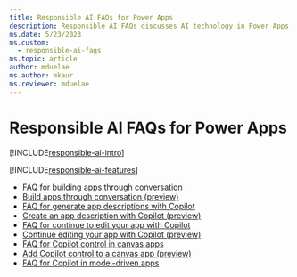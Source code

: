```yaml
---
title: Responsible AI FAQs for Power Apps
description: Responsible AI FAQs discusses AI technology in Power Apps and the key considerations for making use of this technology responsibly.
ms.date: 5/23/2023
ms.custom: 
  - responsible-ai-faqs
ms.topic: article
author: mduelae
ms.author: mkaur
ms.reviewer: mduelae
---
```


# Responsible AI FAQs for Power Apps

[!INCLUDE[responsible-ai-intro](../../includes/responsible-ai-intro.md)]

[!INCLUDE[responsible-ai-features](../../includes/responsible-ai-features.md)]

- [FAQ for building apps through conversation](faqs-build-apps-conversation.md)
- [Build apps through conversation (preview)](../canvas-apps/ai-conversations-create-app.md)
- [FAQ for generate app descriptions with Copilot](ai-app-descriptions-faq.md)
- [Create an app description with Copilot (preview)](../canvas-apps/save-publish-app.md#create-an-app-description-with-copilot-preview)
- [FAQ for continue to edit your app with Copilot](faqs-copilot-panel.md)
- [Continue editing your app with Copilot (preview)](../canvas-apps/ai-edit-app.md)
- [FAQ for Copilot control in canvas apps](faq-copilot-control.md)
- [Add Copilot control to a canvas app (preview)](../canvas-apps/add-ai-copilot.md)
- [FAQ for Copilot in model-driven apps](faqs-copilot-model-driven-app)


